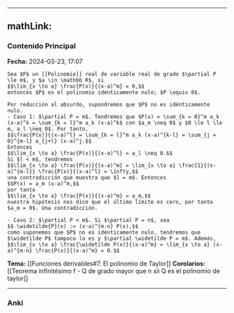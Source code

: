 
---
mathLink:
---
### Contenido Principal

**Fecha:** 2024-03-23, 17:07

```ad-lemma
Sea $P$ un [[Polinomio]] real de variable real de grado $\partial P \le m$, y $a \in \mathbb R$, si
$$\lim_{x \to a} \frac{P(x)}{(x-a)^m} = 0,$$
entonces $P$ es el polinomio idénticamente nulo; $P \equiv 0$.
```

```ad-proof
Por reducción al absurdo, supondremos que $P$ no es idénticamente nulo.
- Caso 1: $\partial P = m$. Tendremos que $P(x) = \sum_{k = 0}^m a_k (x-a)^k = \sum_{k = l}^m a_k (x-a)^k$ con $a_m \neq 0$ y $0 \le l \le m, a_l \neq 0$. Por tanto,
$$\frac{P(x)}{(x-a)^l} = \sum_{k = l}^m a_k (x-a)^{k-l} = \sum_{j = 0}^{m-l} a_{j+l} (x-a)^j.$$
Entonces
$$\lim_{x \to a} \frac{P(x)}{(x-a)^l} = a_l \neq 0.$$
Si $l < m$, tendremos
$$\lim_{x \to a} \frac{P(x)}{(x-a)^m} = \lim_{x \to a} \frac{1}{(x-a)^{m-l}} \frac{P(x)}{(x-a)^l} = \infty,$$
una contradicción que muestra que $l = m$. Entonces
$$P(x) = a_m (x-a)^m,$$
por tanto
$$\lim_{x \to a} \frac{P(x)}{(x-a)^m} = a_m,$$
nuestra hipótesis nos dice que el último límite es cero, por tanto $a_m = 0$. Una contradicción.

- Caso 2: $\partial P < m$. Si $\partial P = n$, sea
$$ \widetilde{P}(x) := (x-a)^{m-n} P(x),$$
como suponemos que $P$ no es idénticamente nulo, tendremos que $\widetilde P$ tampoco lo es y $\partial \widetilde P = m$. Además,
$$\lim_{x \to a} \frac{\widetilde P(x)}{(x-a)^m} = \lim_{x \to a} (x-a)^{m-n} \frac{P(x)}{(x-a)^m} = 0.$$
```

**Tema:** [[Funciones derivables#7. El polinomio de Taylor]]
**Corolarios:** [[Teorema infinitésimo f - Q de grado mayor que n sii Q es el polinomio de taylor]]

---
### Anki
